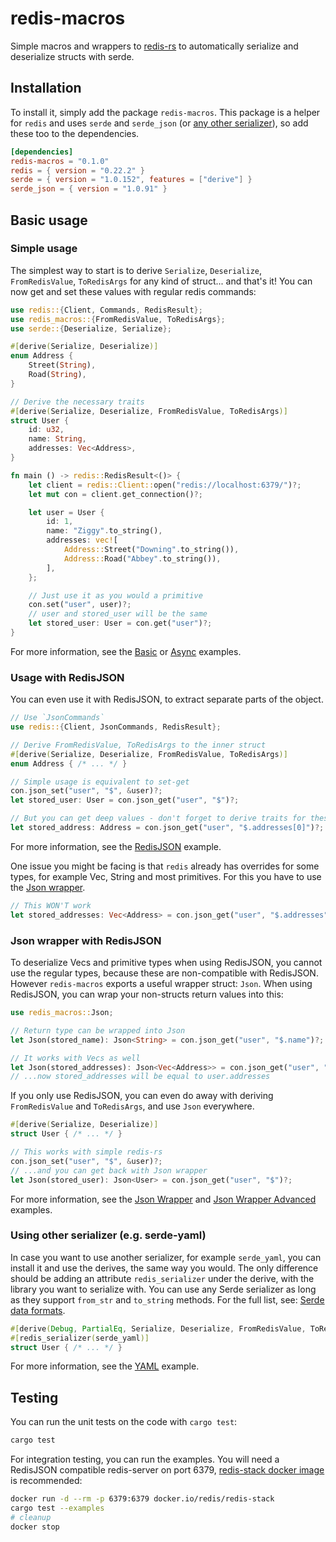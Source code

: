 # redis-macros

Simple macros and wrappers to [redis-rs](https://github.com/redis-rs/redis-rs/) to automatically serialize and deserialize structs with serde.

## Installation

To install it, simply add the package `redis-macros`. This package is a helper for `redis` and uses `serde` and `serde_json` (or [any other serializer](#using-other-serializer-eg-serde-yaml)), so add these too to the dependencies.

```toml
[dependencies]
redis-macros = "0.1.0"
redis = { version = "0.22.2" }
serde = { version = "1.0.152", features = ["derive"] }
serde_json = { version = "1.0.91" }
```

## Basic usage

### Simple usage

The simplest way to start is to derive `Serialize`, `Deserialize`, `FromRedisValue`, `ToRedisArgs` for any kind of struct... and that's it! You can now get and set these values with regular redis commands:

```rs
use redis::{Client, Commands, RedisResult};
use redis_macros::{FromRedisValue, ToRedisArgs};
use serde::{Deserialize, Serialize};

#[derive(Serialize, Deserialize)]
enum Address {
    Street(String),
    Road(String),
}

// Derive the necessary traits
#[derive(Serialize, Deserialize, FromRedisValue, ToRedisArgs)]
struct User {
    id: u32,
    name: String,
    addresses: Vec<Address>,
}

fn main () -> redis::RedisResult<()> {
    let client = redis::Client::open("redis://localhost:6379/")?;
    let mut con = client.get_connection()?;

    let user = User {
        id: 1,
        name: "Ziggy".to_string(),
        addresses: vec![
            Address::Street("Downing".to_string()),
            Address::Road("Abbey".to_string()),
        ],
    };

    // Just use it as you would a primitive
    con.set("user", user)?;
    // user and stored_user will be the same
    let stored_user: User = con.get("user")?;
}
```

For more information, see the [Basic](./examples/derive_basic.rs) or [Async](./examples/derive_async.rs) examples.

### Usage with RedisJSON

You can even use it with RedisJSON, to extract separate parts of the object.

```rs
// Use `JsonCommands`
use redis::{Client, JsonCommands, RedisResult};

// Derive FromRedisValue, ToRedisArgs to the inner struct
#[derive(Serialize, Deserialize, FromRedisValue, ToRedisArgs)]
enum Address { /* ... */ }

// Simple usage is equivalent to set-get
con.json_set("user", "$", &user)?;
let stored_user: User = con.json_get("user", "$")?;

// But you can get deep values - don't forget to derive traits for these too!
let stored_address: Address = con.json_get("user", "$.addresses[0]")?;
```

For more information, see the [RedisJSON](./examples/derive_redisjson.rs) example.

One issue you might be facing is that `redis` already has overrides for some types, for example Vec, String and most primitives. For this you have to use the [Json wrapper](#json-wrapper-with-redisjson).

```rs
// This WON'T work
let stored_addresses: Vec<Address> = con.json_get("user", "$.addresses")?;
```

### Json wrapper with RedisJSON

To deserialize Vecs and primitive types when using RedisJSON, you cannot use the regular types, because these are non-compatible with RedisJSON. However `redis-macros` exports a useful wrapper struct: `Json`. When using RedisJSON, you can wrap your non-structs return values into this:

```rs
use redis_macros::Json;

// Return type can be wrapped into Json
let Json(stored_name): Json<String> = con.json_get("user", "$.name")?;

// It works with Vecs as well
let Json(stored_addresses): Json<Vec<Address>> = con.json_get("user", "$.addresses")?;
// ...now stored_addresses will be equal to user.addresses
```

If you only use RedisJSON, you can even do away with deriving `FromRedisValue` and `ToRedisArgs`, and use `Json` everywhere.

```rs
#[derive(Serialize, Deserialize)]
struct User { /* ... */ }

// This works with simple redis-rs
con.json_set("user", "$", &user)?;
// ...and you can get back with Json wrapper
let Json(stored_user): Json<User> = con.json_get("user", "$")?;
```

For more information, see the [Json Wrapper](./examples/json_wrapper_basic.rs) and [Json Wrapper Advanced](./examples/json_wrapper_modify.rs) examples.

### Using other serializer (e.g. serde-yaml)

In case you want to use another serializer, for example `serde_yaml`, you can install it and use the derives, the same way you would. The only difference should be adding an attribute `redis_serializer` under the derive, with the library you want to serialize with. You can use any Serde serializer as long as they support `from_str` and `to_string` methods. For the full list, see: [Serde data formats](https://serde.rs/#data-formats).

```rs
#[derive(Debug, PartialEq, Serialize, Deserialize, FromRedisValue, ToRedisArgs)]
#[redis_serializer(serde_yaml)]
struct User { /* ... */ }
```

For more information, see the [YAML](./examples/derive_yaml.rs) example.

## Testing

You can run the unit tests on the code with `cargo test`:

```sh
cargo test
```

For integration testing, you can run the examples. You will need a RedisJSON compatible redis-server on port 6379, [redis-stack docker image](https://hub.docker.com/r/redis/redis-stack) is recommended:

```sh
docker run -d --rm -p 6379:6379 docker.io/redis/redis-stack
cargo test --examples
# cleanup
docker stop
```
